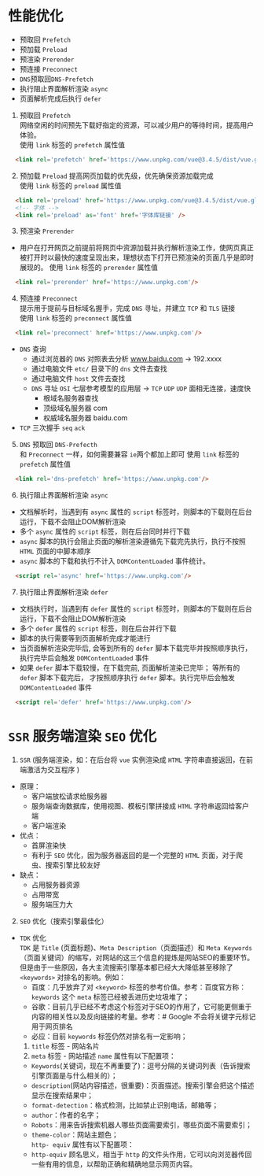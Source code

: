 
性能优化
=
  - 预取回 `Prefetch`
  - 预加载 `Preload`
  - 预渲染 `Prerender`
  - 预连接 `Preconnect`
  - `DNS`预取回`DNS-Prefetch`
  - 执行阻止界面解析渲染 `async`
  - 页面解析完成后执行 `defer`

1. 预取回 `Prefetch`  
  网络空闲的时间预先下载好指定的资源，可以减少用户的等待时间，提高用户体验。  
  使用 `link` 标签的 `prefetch` 属性值  
  ```html
    <link rel='prefetch' href='https://www.unpkg.com/vue@3.4.5/dist/vue.global.js'/>
  ```

2. 预加载 `Preload`
  提高网页加载的优先级，优先确保资源加载完成  
  使用 `link` 标签的 `preload` 属性值  
  ```html
    <link rel='preload' href='https://www.unpkg.com/vue@3.4.5/dist/vue.global.js'/>
    <!-- 字体 -->
    <link rel='preload' as='font' href='字体库链接' />
  ```

3. 预渲染 `Prerender`
  - 用户在打开网页之前提前将网页中资源加载并执行解析渲染工作，使网页真正被打开时以最快的速度呈现出来，理想状态下打开已预渲染的页面几乎是即时展现的。
  使用 `link` 标签的 `prerender` 属性值  
  ```html
    <link rel='prerender' href='https://www.unpkg.com'/>
  ```

4. 预连接 `Preconnect`  
  提示用于提前与目标域名握手，完成 `DNS` 寻址，并建立 `TCP` 和 `TLS` 链接  
  使用 `link` 标签的 `preconnect` 属性值
  ```html
    <link rel='preconnect' href='https://www.unpkg.com'/>
  ```
  
  * `DNS` 查询
    - 通过浏览器的 `DNS` 对照表去分析 www.baidu.com -> 192.xxxx
    - 通过电脑文件 `etc/` 目录下的 `dns` 文件去查找
    - 通过电脑文件 `host` 文件去查找
    - `DNS` 寻址 `OSI` 七层参考模型的应用层 -> `TCP` `UDP` `UDP` 面相无连接，速度快
      - 根域名服务器查找
      - 顶级域名服务器 com
      - 权威域名服务器 baidu.com
  * `TCP` 三次握手 `seq` `ack`  

5. `DNS` 预取回 `DNS-Prefecth`  
  和 `Preconnect` 一样，如何需要兼容 `ie`两个都加上即可
  使用 `link` 标签的 `prefetch` 属性值  
  ```html
    <link rel='dns-prefetch' href='https://www.unpkg.com'/>
  ```

6. 执行阻止界面解析渲染 `async`
  - 文档解析时，当遇到有 `async` 属性的 `script` 标签时，则脚本的下载则在后台运行，下载不会阻止DOM解析渲染
  - 多个 `async` 属性的 `script` 标签，则在后台同时并行下载
  - `async` 脚本的执行会阻止页面的解析渲染遵循先下载完先执行，执行不按照 `HTML` 页面的中脚本顺序
  - `async` 脚本的下载和执行不计入 `DOMContentLoaded` 事件统计。
  ```html
    <script rel='async' href='https://www.unpkg.com'/>
  ```

7. 执行阻止界面解析渲染 `defer`
  - 文档执行时，当遇到有 `defer` 属性的 `script` 标签时，则脚本的下载则在后台运行，下载不会阻止DOM解析渲染
  - 多个 `defer` 属性的 `script` 标签，则在后台并行下载
  - 脚本的执行需要等到页面解析完成才能进行
  - 当页面解析渲染完毕后, 会等到所有的 `defer` 脚本下载完毕并按照顺序执行，执行完毕后会触发 `DOMContentLoaded` 事件
  - 如果 `defer` 脚本下载较慢，在下载完前, 页面解析渲染已完毕； 等所有的 `defer` 脚本下载完后， 才按照顺序执行 `defer` 脚本。执行完毕后会触发 `DOMContentLoaded` 事件
  ```html
    <script rel='defer' href='https://www.unpkg.com'/>
  ```



`SSR` 服务端渲染 `SEO` 优化
=
1. `SSR`  (服务端渲染，如：在后台将 `vue` 实例渲染成 `HTML` 字符串直接返回，在前端激活为交互程序 ) 
  - 原理：
    - 客户端放松请求给服务器
    - 服务端查询数据库，使用视图、模板引擎拼接成 `HTML` 字符串返回给客户端
    - 客户端渲染
  - 优点：
    - 首屏渲染快
    - 有利于 `SEO` 优化，因为服务器返回的是一个完整的 `HTML` 页面，对于爬虫、搜索引擎比较友好
  - 缺点：
    - 占用服务器资源
    - 占用带宽
    - 服务端压力大
2. `SEO` 优化（搜索引擎最佳化）
  - `TDK` 优化  
  `TDK` 是 `Title` (页面标题)、`Meta Description`（页面描述）和 `Meta Keywords`（页面关键词）的缩写，对网站的这三个信息的提炼是网站SEO的重要环节。  
  但是由于一些原因，各大主流搜索引擎基本都已经大大降低甚至移除了 `<keywords>` 对排名的影响。例如：  
    - 百度：几乎放弃了对 `<keyword>` 标签的参考价值。参考：百度官方称：`keywords` 这个 `meta` 标签已经被丢进历史垃圾堆了；  
    - 谷歌：目前几乎已经不考虑这个标签对于SEO的作用了，它可能更侧重于内容的相关性以及反向链接的考量。参考：# Google 不会将关键字元标记用于网页排名  
    - 必应：目前 `keywords` 标签仍然对排名有一定影响；
    1. `title` 标签 - 网站名片
    2. `meta` 标签 - 网站描述
      `name` 属性有以下配置项：  
      - `Keywords`(关键词，现在不再重要了)：逗号分隔的关键词列表（告诉搜索引擎页面是与什么相关的）；
      - `description`(网站内容描述，很重要)：页面描述。搜索引擎会把这个描述显示在搜索结果中；
      - `format-detection`：格式检测，比如禁止识别电话，邮箱等；
      - `author`：作者的名字；
      - `Robots`：用来告诉搜索机器人哪些页面需要索引，哪些页面不需要索引；
      - `theme-color`：网站主题色；  
      `http- equiv` 属性有以下配置项：
      - `http-equiv` 顾名思义，相当于 `http` 的文件头作用，它可以向浏览器传回一些有用的信息，以帮助正确和精确地显示网页内容。